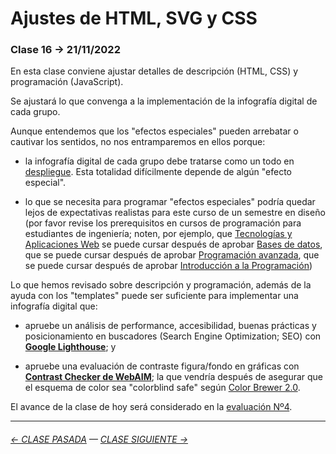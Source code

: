 # Ajustes de HTML, SVG y CSS

### Clase 16 → 21/11/2022

En esta clase conviene ajustar detalles de descripción (HTML, CSS) y programación (JavaScript).

Se ajustará lo que convenga a la implementación de la infografía digital de cada grupo. 

Aunque entendemos que los "efectos especiales" pueden arrebatar o cautivar los sentidos, no nos entramparemos en ellos porque: 

- la infografía digital de cada grupo debe tratarse como un todo en [despliegue](https://www.nngroup.com/articles/page-fold-manifesto/). Esta totalidad difícilmente depende de algún "efecto especial".

- lo que se necesita para programar "efectos especiales" podría quedar lejos de expectativas realistas para este curso de un semestre en diseño (por favor revise los prerequisitos en cursos de programación para estudiantes de ingeniería; noten, por ejemplo, que [Tecnologías y Aplicaciones Web](https://catalogo.uc.cl/index.php?tmpl=component&option=com_catalogo&view=requisitos&sigla=IIC2513) se puede cursar después de aprobar [Bases de datos](https://catalogo.uc.cl/index.php?tmpl=component&option=com_catalogo&view=requisitos&sigla=IIC2413), que se puede cursar después de aprobar [Programación avanzada](https://catalogo.uc.cl/index.php?tmpl=component&option=com_catalogo&view=requisitos&sigla=IIC2233), que se puede cursar después de aprobar [Introducción a la Programación](https://catalogo.uc.cl/index.php?tmpl=component&option=com_catalogo&view=requisitos&sigla=IIC1103))

Lo que hemos revisado sobre descripción y programación, además de la ayuda con los "templates" puede ser suficiente para implementar una infografía digital que: 

- apruebe un análisis de performance, accesibilidad, buenas prácticas y posicionamiento en buscadores (Search Engine Optimization; SEO) con **[Google Lighthouse](https://blog.interdominios.com/google-lighthouse/)**; y

- apruebe una evaluación de contraste figura/fondo en gráficas con **[Contrast Checker de WebAIM](https://webaim.org/resources/contrastchecker/)**; la que vendría después de asegurar que el esquema de color sea "colorblind safe" según [Color Brewer 2.0](https://colorbrewer2.org/).

El avance de la clase de hoy será considerado en la [evaluación Nº4](https://github.com/profesorfaco/dno075-2022-2/tree/main/clase-17).

- - - - - - - - - - -

###### [← CLASE PASADA](https://github.com/profesorfaco/dno075-2022-2/tree/main/clase-15) — [CLASE SIGUIENTE →](https://github.com/profesorfaco/dno075-2022-2/tree/main/clase-17)
